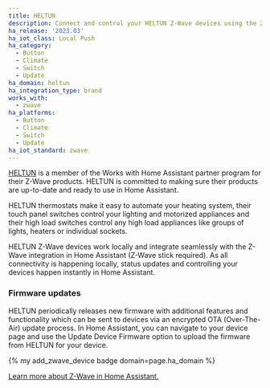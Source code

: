 ```yaml
---
title: HELTUN
description: Connect and control your HELTUN Z-Wave devices using the Z-Wave integration
ha_release: '2023.03'
ha_iot_class: Local Push
ha_category:
  - Button
  - Climate
  - Switch
  - Update
ha_domain: heltun
ha_integration_type: brand
works_with:
  - zwave
ha_platforms:
  - Button
  - Climate
  - Switch
  - Update
ha_iot_standard: zwave
---
```


[HELTUN](https://www.heltun.com/) is a member of the Works with Home Assistant partner program for their Z-Wave products. HELTUN is committed to making sure their products are up-to-date and ready to use in Home Assistant.

HELTUN thermostats make it easy to automate your heating system, their touch panel switches control your lighting and motorized appliances and their high load switches control any high load appliances like groups of lights, heaters or individual sockets.

HELTUN Z-Wave devices work locally and integrate seamlessly with the Z-Wave integration in Home Assistant (Z-Wave stick required). As all connectivity is happening locally, status updates and controlling your devices happen instantly in Home Assistant.

### Firmware updates

HELTUN periodically releases new firmware with additional features and functionality which can be sent to devices via an encrypted OTA (Over-The-Air) update process. In Home Assistant, you can navigate to your device page and use the Update Device Firmware option to upload the firmware from HELTUN for your device.

{% my add_zwave_device badge domain=page.ha_domain %}

[Learn more about Z-Wave in Home Assistant.](/integrations/zwave_js/)
